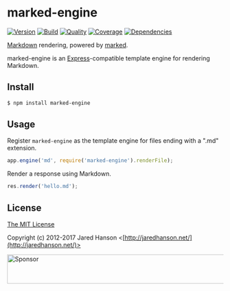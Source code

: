 # marked-engine

[![Version](https://img.shields.io/npm/v/marked-engine.svg?style=flat-square&label=version)](https://www.npmjs.com/package/marked-engine)
[![Build](https://img.shields.io/travis/jaredhanson/marked-engine.svg?style=flat-square)](https://travis-ci.org/jaredhanson/marked-engine)
[![Quality](https://img.shields.io/codeclimate/github/jaredhanson/marked-engine.svg?style=flat-square&label=quality)](https://codeclimate.com/github/jaredhanson/marked-engine)
[![Coverage](https://img.shields.io/coveralls/jaredhanson/marked-engine.svg?style=flat-square)](https://coveralls.io/r/jaredhanson/marked-engine)
[![Dependencies](https://img.shields.io/david/jaredhanson/marked-engine.svg?style=flat-square)](https://david-dm.org/jaredhanson/marked-engine)


[Markdown](http://daringfireball.net/projects/markdown/) rendering, powered by
[marked](https://github.com/chjj/marked).

marked-engine is an [Express](http://expressjs.com/)-compatible template engine
for rendering Markdown.

## Install

```bash
$ npm install marked-engine
```

## Usage

Register `marked-engine` as the template engine for files ending with a ".md"
extension.

```js
app.engine('md', require('marked-engine').renderFile);
```

Render a response using Markdown.

```js
res.render('hello.md');
```

## License

[The MIT License](http://opensource.org/licenses/MIT)

Copyright (c) 2012-2017 Jared Hanson <[http://jaredhanson.net/](http://jaredhanson.net/)>

<a target='_blank' rel='nofollow' href='https://app.codesponsor.io/link/vK9dyjRnnWsMzzJTQ57fRJpH/jaredhanson/marked-engine'>  <img alt='Sponsor' width='888' height='68' src='https://app.codesponsor.io/embed/vK9dyjRnnWsMzzJTQ57fRJpH/jaredhanson/marked-engine.svg' /></a>
